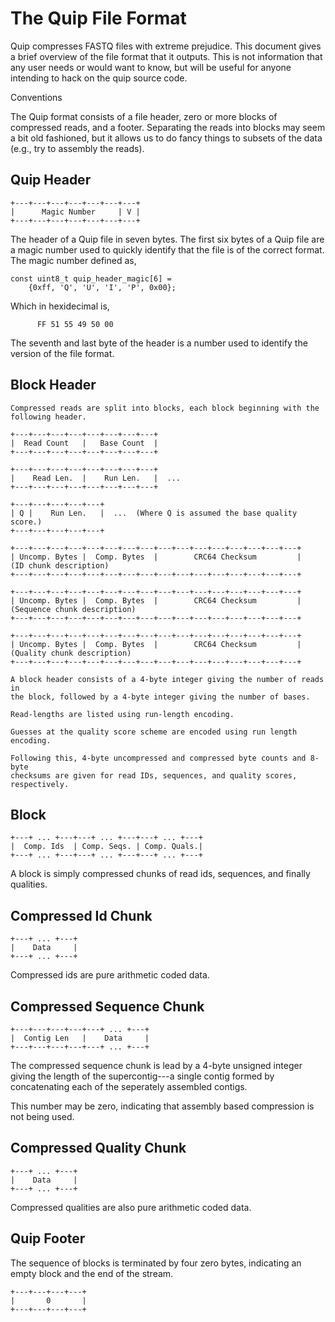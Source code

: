 
The Quip File Format
====================

Quip compresses FASTQ files with extreme prejudice. This document gives a brief
overview of the file format that it outputs. This is not information that any
user needs or would want to know, but will be useful for anyone intending to
hack on the quip source code.

Conventions


The Quip format consists of a file header, zero or more blocks of compressed
reads, and a footer. Separating the reads into blocks may seem a bit old
fashioned, but it allows us to do fancy things to subsets of the data (e.g., try
to assembly the reads).


Quip Header
-----------

    +---+---+---+---+---+---+---+
    |      Magic Number     | V |
    +---+---+---+---+---+---+---+


The header of a Quip file in seven bytes.  The first six bytes of a Quip file
are a magic number used to quickly identify that the file is of the correct
format. The magic number defined as,

    const uint8_t quip_header_magic[6] = 
        {0xff, 'Q', 'U', 'I', 'P', 0x00};

Which in hexidecimal is,

          FF 51 55 49 50 00

The seventh and last byte of the header is a number used to identify the version
of the file format.


Block Header
------------

    Compressed reads are split into blocks, each block beginning with the
    following header.

    +---+---+---+---+---+---+---+---+
    |  Read Count   |   Base Count  |
    +---+---+---+---+---+---+---+---+

    +---+---+---+---+---+---+---+---+
    |    Read Len.  |    Run Len.   |  ...
    +---+---+---+---+---+---+---+---+

    +---+---+---+---+---+
    | Q |    Run Len.   |  ...  (Where Q is assumed the base quality score.)
    +---+---+---+---+---+        

    +---+---+---+---+---+---+---+---+---+---+---+---+---+---+---+---+
    | Uncomp. Bytes |  Comp. Bytes  |        CRC64 Checksum         |   (ID chunk description)
    +---+---+---+---+---+---+---+---+---+---+---+---+---+---+---+---+

    +---+---+---+---+---+---+---+---+---+---+---+---+---+---+---+---+
    | Uncomp. Bytes |  Comp. Bytes  |        CRC64 Checksum         |   (Sequence chunk description)
    +---+---+---+---+---+---+---+---+---+---+---+---+---+---+---+---+

    +---+---+---+---+---+---+---+---+---+---+---+---+---+---+---+---+
    | Uncomp. Bytes |  Comp. Bytes  |        CRC64 Checksum         |   (Quality chunk description)
    +---+---+---+---+---+---+---+---+---+---+---+---+---+---+---+---+

    A block header consists of a 4-byte integer giving the number of reads in
    the block, followed by a 4-byte integer giving the number of bases.

    Read-lengths are listed using run-length encoding.

    Guesses at the quality score scheme are encoded using run length encoding.
    
    Following this, 4-byte uncompressed and compressed byte counts and 8-byte
    checksums are given for read IDs, sequences, and quality scores,
    respectively.



Block
-----

    +---+ ... +---+---+ ... +---+---+ ... +---+
    |  Comp. Ids  | Comp. Seqs. | Comp. Quals.|
    +---+ ... +---+---+ ... +---+---+ ... +---+

A block is simply compressed chunks of read ids, sequences, and finally
qualities.


Compressed Id Chunk
-------------------

    +---+ ... +---+
    |    Data     |
    +---+ ... +---+

Compressed ids are pure arithmetic coded data.


Compressed Sequence Chunk
-------------------------

    +---+---+---+---+---+ ... +---+
    |  Contig Len   |    Data     |
    +---+---+---+---+---+ ... +---+

The compressed sequence chunk is lead by a 4-byte unsigned integer giving
the length of the supercontig---a single contig formed by concatenating
each of the seperately assembled contigs.

This number may be zero, indicating that assembly based compression is not
being used.


Compressed Quality Chunk
------------------------

    +---+ ... +---+
    |    Data     |
    +---+ ... +---+

Compressed qualities are also pure arithmetic coded data.


Quip Footer
-----------

The sequence of blocks is terminated by four zero bytes, indicating
an empty block and the end of the stream.

    +---+---+---+---+
    |       0       |
    +---+---+---+---+


